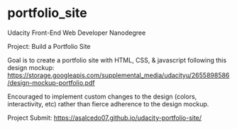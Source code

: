 # portfolio_site
Udacity Front-End Web Developer Nanodegree

Project: Build a Portfolio Site 

Goal is to create a portfolio site with HTML, CSS, & javascript following this design mockup: 
https://storage.googleapis.com/supplemental_media/udacityu/2655898586/design-mockup-portfolio.pdf


Encouraged to implement custom changes to the design (colors, interactivity, etc) rather than fierce adherence to the design mockup.

Project Submit: https://asalcedo07.github.io/udacity-portfolio-site/
